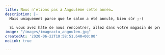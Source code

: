 ```yaml
---
title: Nous n'étions pas à Angoulême cette année…
description: |-
  Mais uniquement parce que le salon a été annulé, bien sûr ;-)

  Si vous avez hâte de nous rencontrer, allez dans votre magasin de proximité bio ou éco-responsable. Nous y sommes peut-être…
image: "/images/imageactu_angoulem.jpg"
createdAt: '2020-06-22T10:58:51.640+00:00'
noLink: true

---
```

